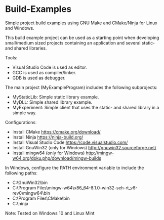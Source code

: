 # Build-Examples
Simple project build examples using GNU Make and CMake/Ninja for Linux and Windows.

This build example project can be used as a starting point when developing small/medium 
sized projects containing an application and several static- and shared libraries.

Tools:
- Visual Studio Code is used as editor.
- GCC is used as compiler/linker.
- GDB is used as debugger.

The main project (MyExampleProgram) includes the following subprojects:
- MyStaticLib: Simple static library example.
- MyDLL: Simple shared library example.
- MyExperiment: Simple client that uses the static- and shared library in a simple way.

Configurations:
- Install CMake https://cmake.org/download/
- Install Ninja https://ninja-build.org/
- Install Visual Studio Code https://code.visualstudio.com/
- Install GnuWin32 (only for Windows) http://gnuwin32.sourceforge.net/
- Install mingw64 (only for Windows) http://mingw-w64.org/doku.php/download/mingw-builds

In Windows, configure the PATH environment variable to include the following paths:
- C:\GnuWin32\bin
- C:\Program Files\mingw-w64\x86_64-8.1.0-win32-seh-rt_v6-rev0\mingw64\bin
- C:\Program Files\CMake\bin
- C:\ninja

Note: Tested on Windows 10 and Linux Mint
